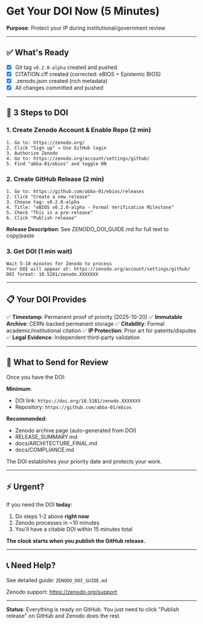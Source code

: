 # Get Your DOI Now (5 Minutes)

**Purpose**: Protect your IP during institutional/government review

---

## ✅ What's Ready

- [x] Git tag `v0.2.0-alpha` created and pushed
- [x] CITATION.cff created (corrected: eBIOS = Epistemic BIOS)
- [x] .zenodo.json created (rich metadata)
- [x] All changes committed and pushed

---

## 🚀 3 Steps to DOI

### 1. Create Zenodo Account & Enable Repo (2 min)

```
1. Go to: https://zenodo.org/
2. Click "Sign up" → Use GitHub login
3. Authorize Zenodo
4. Go to: https://zenodo.org/account/settings/github/
5. Find "abba-01/ebios" and toggle ON
```

### 2. Create GitHub Release (2 min)

```
1. Go to: https://github.com/abba-01/ebios/releases
2. Click "Create a new release"
3. Choose tag: v0.2.0-alpha
4. Title: "eBIOS v0.2.0-alpha - Formal Verification Milestone"
5. Check "This is a pre-release"
6. Click "Publish release"
```

**Release Description**: See ZENODO_DOI_GUIDE.md for full text to copy/paste

### 3. Get DOI (1 min wait)

```
Wait 5-10 minutes for Zenodo to process
Your DOI will appear at: https://zenodo.org/account/settings/github/
DOI format: 10.5281/zenodo.XXXXXXX
```

---

## 📋 Your DOI Provides

✅ **Timestamp**: Permanent proof of priority (2025-10-20)
✅ **Immutable Archive**: CERN-backed permanent storage
✅ **Citability**: Formal academic/institutional citation
✅ **IP Protection**: Prior art for patents/disputes
✅ **Legal Evidence**: Independent third-party validation

---

## 🎯 What to Send for Review

Once you have the DOI:

**Minimum**:
- DOI link: `https://doi.org/10.5281/zenodo.XXXXXXX`
- Repository: `https://github.com/abba-01/ebios`

**Recommended**:
- Zenodo archive page (auto-generated from DOI)
- RELEASE_SUMMARY.md
- docs/ARCHITECTURE_FINAL.md
- docs/COMPLIANCE.md

The DOI establishes your priority date and protects your work.

---

## ⚡ Urgent?

If you need the DOI **today**:

1. Do steps 1-2 above **right now**
2. Zenodo processes in ~10 minutes
3. You'll have a citable DOI within 15 minutes total

**The clock starts when you publish the GitHub release.**

---

## 📞 Need Help?

See detailed guide: `ZENODO_DOI_GUIDE.md`

Zenodo support: https://zenodo.org/support

---

**Status**: Everything is ready on GitHub. You just need to click "Publish release" on GitHub and Zenodo does the rest.
